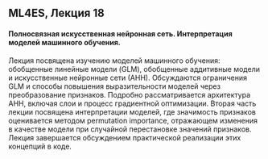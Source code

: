 ## ML4ES, Лекция 18

#### Полносвязная искусственная нейронная сеть. Интерпретация моделей машинного обучения.

Лекция посвящена изучению моделей машинного обучения: обобщенные линейные модели (GLM), обобщенные аддитивные модели и искусственные нейронные сети (АНН). Обсуждаются ограничения GLM и способы повышения выразительности моделей через преобразование признаков. Подробно рассматривается архитектура АНН, включая слои и процесс градиентной оптимизации. Вторая часть лекции посвящена интерпретации моделей, где значимость признаков оценивается методом permutation importance, отражающем изменения в качестве модели при случайной перестановке значений признаков. Лекция завершается обсуждением практической реализации этих концепций в коде.